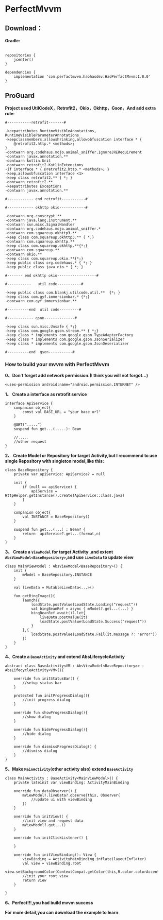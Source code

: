 # PerfectMvvm



## Download：

#### Gradle:
```

repositories {
    jcenter()
}

dependencies {
    implementation 'com.perfactmvvm.haohaodev:HaoPerfactMvvm:1.0.0'
}

```

## ProGuard

**Project used UtilCodeX，Retrofit2，Okio，Okhttp，Gson，And add extra rule:**

```
#-----------retrofit-------#

-keepattributes RuntimeVisibleAnnotations, RuntimeVisibleParameterAnnotations
-keepclassmembers,allowshrinking,allowobfuscation interface * {
    @retrofit2.http.* <methods>;
}
-dontwarn org.codehaus.mojo.animal_sniffer.IgnoreJRERequirement
-dontwarn javax.annotation.**
-dontwarn kotlin.Unit
-dontwarn retrofit2.KotlinExtensions
-if interface * { @retrofit2.http.* <methods>; }
-keep,allowobfuscation interface <1>
-keep class retrofit2.** { *; }
-dontwarn retrofit2.**
-keepattributes Exceptions
-dontwarn javax.annotation.**

#------------ end retrofit-----------#

#------------ okhttp okio------------#

-dontwarn org.conscrypt.**
-dontwarn java.lang.instrument.**
-dontwarn sun.misc.SignalHandler
-dontwarn org.codehaus.mojo.animal_sniffer.*
-dontwarn com.squareup.okhttp3.**
-keep class com.squareup.okhttp3.** { *;}
-dontwarn com.squareup.okhttp.**
-keep class com.squareup.okhttp.**{*;}
-dontwarn com.squareup.**
-dontwarn okio.**
-keep class com.squareup.okio.**{*;}
-keep public class org.codehaus.* { *; }
-keep public class java.nio.* { *; }

#------- end okhttp okio------------------#

#-----------   util code-----------#

-keep public class com.blankj.utilcode.util.**  {*; }
-keep class com.gyf.immersionbar.* {*;}
-dontwarn com.gyf.immersionbar.**

#----------end  util code---------#

#------------ gson--------------#

-keep class sun.misc.Unsafe { *;}
-keep class com.google.gson.stream.** { *;}
-keep class * implements com.google.gson.TypeAdapterFactory
-keep class * implements com.google.gson.JsonSerializer
-keep class * implements com.google.gson.JsonDeserializer

#----------end  gson-----------#
```

### How to build your mvvm with PerfectMvvm

**0、Don't forget add network permission.(I think you will not forgot...)**

```<uses-permission android:name="android.permission.INTERNET" />```


**1、 Create a interface as retrofit service**

```
interface ApiService {
    companion object{
        const val BASE_URL = "your base url"
    }

    @GET(".....")
    suspend fun get...(.....): Bean
    
    //.....
    //other request
}
```


**2、 Create Model or Repository for target Activity,but I recommend to use single Repository with singleton model,like this:**

```
class BaseRepository {
    private var apiService: ApiService? = null

    init {
        if (null == apiService) {
            apiService = HttpHelper.getInstance().create(ApiService::class.java)
        }
    }

    companion object{
        val INSTANCE = BaseRepository()
    }

    suspend fun get...(...) : Bean? {
        return  apiService?.get...(format,n)
    }
}
```


**3、 Create a `ViewModel` for target Activity ,and extent `AbsViewModel<BaseRepository>`,and use `LiveData` to update view**

```
class MainViewModel : AbsViewModel<BaseRepository>() {
    init {
        mModel = BaseRepository.INSTANCE
    }
    
    val liveData = MutableLiveData<...>()

    fun getBingImage(){
        launch({
            loadState.postValue(LoadState.Loading("request"))
            val bingBeanRef = async { mModel?.get...(...) }
            bingBeanRef.await()?.let{
                liveData.postValue(it)
                loadState.postValue(LoadState.Success("request"))
            }
        },{
            loadState.postValue(LoadState.Fail(it.message ?: "error"))
        })
    }
}
```


**4、Create a `BaseActivity` and extend AbsLifecycleActivity**

```
abstract class BaseActivity<VM : AbsViewModel<BaseRepository>> : AbsLifecycleActivity<VM>(){

    override fun initStatusBar() {
        //setup status bar
    }

    protected fun initProgressDialog(){
        //init progress dialog
    }

    override fun showProgressDialog(){
        //show dialog
    }

    override fun hideProgressDialog(){
        //hide dialog
    }

    override fun dismissProgressDialog() {
        //dismiss dialog
    }
}
```


**5、Make `MainActivity`(other activity also) extend `BaseActivity`**

```
class MainActivity : BaseActivity<MainViewModel>() {
    private lateinit var viewBinding: ActivityMainBinding

    override fun dataObserver() {
        mViewModel?.liveData?.observe(this, Observer{
            //update ui with viewBinding
        })
    }

    override fun initView() {
        //init view and request data
        mViewModel?.get...()
    }

    override fun initClickListener() {

    }

    override fun initViewBinding(): View {
        viewBinding = ActivityMainBinding.inflate(layoutInflater)
        val view = viewBinding.root
        view.setBackgroundColor(ContextCompat.getColor(this,R.color.colorAccent))
        //init your root view
        return view
    }

}
```


**6、Perfect!!!,you had build mvvm success**


**For more detail,you can download the example to learn**


